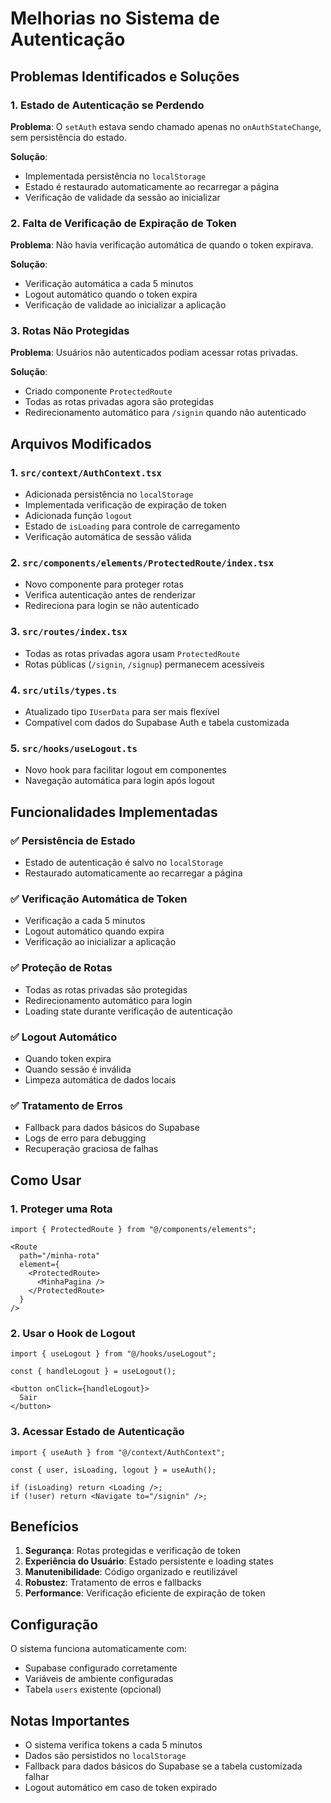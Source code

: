 # Melhorias no Sistema de Autenticação

## Problemas Identificados e Soluções

### 1. Estado de Autenticação se Perdendo
**Problema**: O `setAuth` estava sendo chamado apenas no `onAuthStateChange`, sem persistência do estado.

**Solução**: 
- Implementada persistência no `localStorage`
- Estado é restaurado automaticamente ao recarregar a página
- Verificação de validade da sessão ao inicializar

### 2. Falta de Verificação de Expiração de Token
**Problema**: Não havia verificação automática de quando o token expirava.

**Solução**:
- Verificação automática a cada 5 minutos
- Logout automático quando o token expira
- Verificação de validade ao inicializar a aplicação

### 3. Rotas Não Protegidas
**Problema**: Usuários não autenticados podiam acessar rotas privadas.

**Solução**:
- Criado componente `ProtectedRoute`
- Todas as rotas privadas agora são protegidas
- Redirecionamento automático para `/signin` quando não autenticado

## Arquivos Modificados

### 1. `src/context/AuthContext.tsx`
- Adicionada persistência no `localStorage`
- Implementada verificação de expiração de token
- Adicionada função `logout`
- Estado de `isLoading` para controle de carregamento
- Verificação automática de sessão válida

### 2. `src/components/elements/ProtectedRoute/index.tsx`
- Novo componente para proteger rotas
- Verifica autenticação antes de renderizar
- Redireciona para login se não autenticado

### 3. `src/routes/index.tsx`
- Todas as rotas privadas agora usam `ProtectedRoute`
- Rotas públicas (`/signin`, `/signup`) permanecem acessíveis

### 4. `src/utils/types.ts`
- Atualizado tipo `IUserData` para ser mais flexível
- Compatível com dados do Supabase Auth e tabela customizada

### 5. `src/hooks/useLogout.ts`
- Novo hook para facilitar logout em componentes
- Navegação automática para login após logout

## Funcionalidades Implementadas

### ✅ Persistência de Estado
- Estado de autenticação é salvo no `localStorage`
- Restaurado automaticamente ao recarregar a página

### ✅ Verificação Automática de Token
- Verificação a cada 5 minutos
- Logout automático quando expira
- Verificação ao inicializar a aplicação

### ✅ Proteção de Rotas
- Todas as rotas privadas são protegidas
- Redirecionamento automático para login
- Loading state durante verificação de autenticação

### ✅ Logout Automático
- Quando token expira
- Quando sessão é inválida
- Limpeza automática de dados locais

### ✅ Tratamento de Erros
- Fallback para dados básicos do Supabase
- Logs de erro para debugging
- Recuperação graciosa de falhas

## Como Usar

### 1. Proteger uma Rota
```tsx
import { ProtectedRoute } from "@/components/elements";

<Route 
  path="/minha-rota" 
  element={
    <ProtectedRoute>
      <MinhaPagina />
    </ProtectedRoute>
  } 
/>
```

### 2. Usar o Hook de Logout
```tsx
import { useLogout } from "@/hooks/useLogout";

const { handleLogout } = useLogout();

<button onClick={handleLogout}>
  Sair
</button>
```

### 3. Acessar Estado de Autenticação
```tsx
import { useAuth } from "@/context/AuthContext";

const { user, isLoading, logout } = useAuth();

if (isLoading) return <Loading />;
if (!user) return <Navigate to="/signin" />;
```

## Benefícios

1. **Segurança**: Rotas protegidas e verificação de token
2. **Experiência do Usuário**: Estado persistente e loading states
3. **Manutenibilidade**: Código organizado e reutilizável
4. **Robustez**: Tratamento de erros e fallbacks
5. **Performance**: Verificação eficiente de expiração de token

## Configuração

O sistema funciona automaticamente com:
- Supabase configurado corretamente
- Variáveis de ambiente configuradas
- Tabela `users` existente (opcional)

## Notas Importantes

- O sistema verifica tokens a cada 5 minutos
- Dados são persistidos no `localStorage`
- Fallback para dados básicos do Supabase se a tabela customizada falhar
- Logout automático em caso de token expirado 